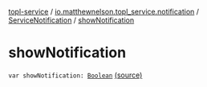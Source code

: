 [topl-service](../../index.md) / [io.matthewnelson.topl_service.notification](../index.md) / [ServiceNotification](index.md) / [showNotification](./show-notification.md)

# showNotification

`var showNotification: `[`Boolean`](https://kotlinlang.org/api/latest/jvm/stdlib/kotlin/-boolean/index.html) [(source)](https://github.com/05nelsonm/TorOnionProxyLibrary-Android/blob/master/topl-service/src/main/java/io/matthewnelson/topl_service/notification/ServiceNotification.kt#L122)